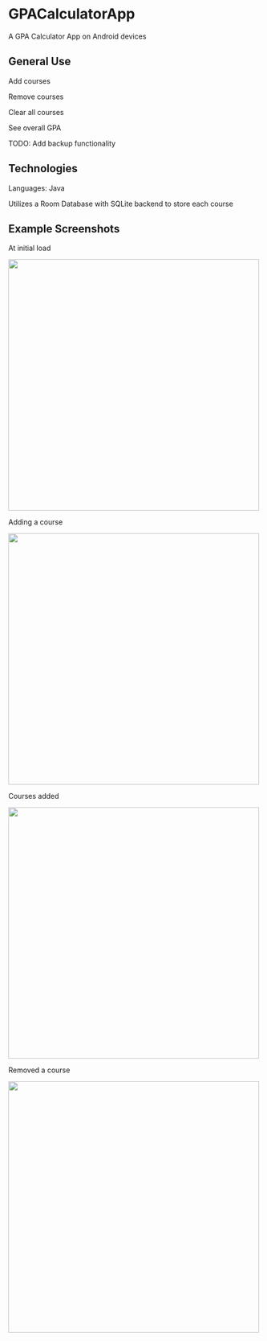 # GPACalculatorApp
A GPA Calculator App on Android devices

## General Use
Add courses

Remove courses

Clear all courses

See overall GPA

TODO: Add backup functionality


## Technologies
Languages: Java

Utilizes a Room Database with SQLite backend to store each course


## Example Screenshots
At initial load

<img src="https://i.imgur.com/lS29n39.png" height="500">


Adding a course

<img src="https://i.imgur.com/oiNDpWg.png" height="500">


Courses added

<img src="https://i.imgur.com/5PK9rhT.png" height="500">


Removed a course

<img src="https://i.imgur.com/vw40f0c.png" height="500">
